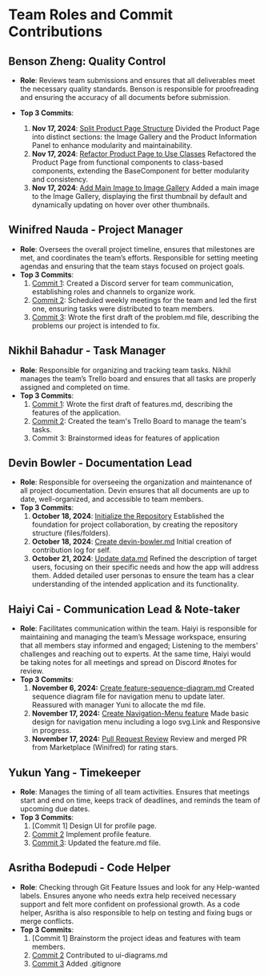 # Team Roles and Commit Contributions

## Benson Zheng: Quality Control
- **Role**: Reviews team submissions and ensures that all deliverables meet the necessary quality standards. Benson is responsible for proofreading and ensuring the accuracy of all documents before submission.

- **Top 3 Commits**:
   1. **Nov 17, 2024**: [Split Product Page Structure](https://github.com/batterydied/Aquatica/commit/d6478b9f445428b5281a80acac34a3ddda763f4f) Divided the Product Page into distinct sections: the Image Gallery and the Product Information Panel to enhance modularity and maintainability.
   2. **Nov 17, 2024**: [Refactor Product Page to Use Classes](https://github.com/batterydied/Aquatica/commit/f102bb4dc8596de9ef2e14b658dd8a5982aa2c05) Refactored the Product Page from functional components to class-based components, extending the BaseComponent for better modularity and consistency.
   3. **Nov 17, 2024**: [Add Main Image to Image Gallery](https://github.com/batterydied/Aquatica/commit/fba53b1867b0941ff797730bf6708aa36cfc5872) Added a main image to the Image Gallery, displaying the first thumbnail by default and dynamically updating on hover over other thumbnails.

## Winifred Nauda - Project Manager
- **Role**: Oversees the overall project timeline, ensures that milestones are met, and coordinates the team’s efforts. Responsible for setting meeting agendas and ensuring that the team stays focused on project goals.
- **Top 3 Commits**:
   1. [Commit 1](https://github.com/batterydied/Aquatica/commit/8cc270648709af6fb552ffd07330b3081728caab): Created a Discord server for team communication, establishing roles and channels to organize work.
   2. [Commit 2](https://github.com/batterydied/Aquatica/commit/8cc270648709af6fb552ffd07330b3081728caab): Scheduled weekly meetings for the team and led the first one, ensuring tasks were distributed to team members.
   3. [Commit 3](https://github.com/batterydied/Aquatica/commit/4f251ab7196517a5618c6a3b8f075fec03dc97ed): Wrote the first draft of the problem.md file, describing the problems our project is intended to fix.

## Nikhil Bahadur - Task Manager
- **Role**:  Responsible for organizing and tracking team tasks. Nikhil manages the team’s Trello board and ensures that all tasks are properly assigned and completed on time.
- **Top 3 Commits**:
   1. [Commit 1](https://github.com/batterydied/Aquatica/commit/a2cd71bf688390092295ac06c2c9b90a4e0ed035): Wrote the first draft of features.md, describing the features of the application.
   2. [Commit 2](https://trello.com/invite/b/6712bc4a19cea8bb27ce71ad/ATTId8c66601bfac85e79e25b1577dee86d47F38ECCA/project-management): Created the team's Trello Board to manage the team's tasks.
   3. Commit 3: Brainstormed ideas for features of application
 
## Devin Bowler - Documentation Lead
- **Role**: Responsible for overseeing the organization and maintenance of all project documentation. Devin ensures that all documents are up to date, well-organized, and accessible to team members.
- **Top 3 Commits**:
   1. **October 18, 2024**: [Initialize the Repository](https://github.com/batterydied/Aquatica/commit/e591d4f74208afed247aa3a0a6123fcda9313598) Established the foundation for project collaboration, by creating the repository structure (files/folders).
   2. **October 18, 2024**: [Create devin-bowler.md](https://github.com/batterydied/Aquatica/commit/1d0e3a3434ed1932d9cb45c440eb1c1e8732962c) Initial creation of contribution log for self.
   3. **October 21, 2024**: [Update data.md](https://github.com/batterydied/Aquatica/compare/913e87a88901a5289041e08ec2847c4fdef5c66b...c6b2439a2e77fda953a336aa9facd8969e711f17) Refined the description of target users, focusing on their specific needs and how the app will address them. Added detailed user personas to ensure the team has a clear understanding of the intended application and its functionality.

## Haiyi Cai - Communication Lead & Note-taker
- **Role**: Facilitates communication within the team. Haiyi is responsible for maintaining and managing the team’s Message workspace, ensuring that all members stay informed and engaged; Listening to the members' challenges and reaching out to experts. At the same time, Haiyi would be taking notes for all meetings and spread on Discord #notes for review. 
- **Top 3 Commits**:
  1. **November 6, 2024:** [Create feature-sequence-diagram.md](https://github.com/batterydied/Aquatica/commit/9e9d4aaa7f4f890ededc6478ec7528d65049dcf9) Created sequence diagram file for navigation menu to update later. Reassured with manager Yuni to allocate the md file.
  2. **November 17, 2024:** [Create Navigation-Menu feature](https://github.com/batterydied/Aquatica/commit/1143f8e9c9b9add8189e89587c0f243f51efde80) Made basic design for navigation menu including a logo svg.Link and Responsive in progress.
  3. **November 17, 2024:** [Pull Request Review](https://github.com/batterydied/Aquatica/commit/3b700e1d0c6c32c97f370333cc57a5d15ba2a8fa) Review and merged PR from Marketplace (Winifred) for rating stars. 

## Yukun Yang - Timekeeper
- **Role**: Manages the timing of all team activities. Ensures that meetings start and end on time, keeps track of deadlines, and reminds the team of upcoming due dates.
- **Top 3 Commits**:
  1. [Commit 1] Design UI for profile page.
  2. [Commit 2](https://github.com/batterydied/Aquatica/tree/profile-page) Implement profile feature.
  3. [Commit 3](https://github.com/batterydied/Aquatica/blob/profile-page/team/m2/features.md): Updated the feature.md file.

## Asritha Bodepudi - Code Helper 
- **Role**: Checking through Git Feature Issues and look for any Help-wanted labels. Ensures anyone who needs extra help received necessary support and felt more confident on professional growth. As a code helper, Asritha is also responsible to help on testing and fixing bugs or merge conflicts.
- **Top 3 Commits**: 
   1. [Commit 1] Brainstorm the project ideas and features with team members.
   2. [Commit 2](https://github.com/batterydied/Aquatica/commit/c4459765bb2fb5f2b7840b1e495481f8be1a06b8) Contributed to ui-diagrams.md 
   3. [Commit 3](https://github.com/batterydied/Aquatica/commit/b4620b061bd48f09ad3eeb19ef48c3fbf009ef7f) Added .gitignore
